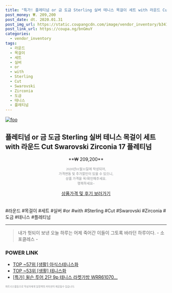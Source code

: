 ```yaml
--- 
title: "특가! 플레티넘 or 금 도금 Sterling 실버 테니스 목걸이 세트 with 라운드 Cut Swarovski ..." 
post_money: ₩. 209,200 
post_date: dt. 2020.01.31 
post_img_url: https://static.coupangcdn.com/image/vendor_inventory/b341/bb4bc2d0dea8a0b6bdd1ba69a05f75c03b6f202700f082c89f20ef264ed9.jpg 
post_link_url: https://coupa.ng/bnGmuY 
categories: 
  - vendor_inventory 
tags: 
  - 라운드 
  - 목걸이 
  - 세트 
  - 실버 
  - or 
  - with 
  - Sterling 
  - Cut 
  - Swarovski 
  - Zirconia 
  - 도금 
  - 테니스 
  - 플레티넘 
--- 
```

[![foo](https://static.coupangcdn.com/image/vendor_inventory/b341/bb4bc2d0dea8a0b6bdd1ba69a05f75c03b6f202700f082c89f20ef264ed9.jpg)](https://coupa.ng/bnGmuY) 

## 플레티넘 or 금 도금 Sterling 실버 테니스 목걸이 세트 with 라운드 Cut Swarovski Zirconia 17 플레티넘 
<p style="text-align: center;">**₩ 209,200**</p> 
<p style="text-align: center;"><span style="color: #898c8f; font-family: Georgia,Times,serif; font-size: 0.75em;">2020년01월31일에 작성되어, <br>가격변동 및 추가할인이 있을 수 있으니,<br> 상품 가격을 꼭!확인해주세요.<br>행복하세요~</span> 
</p>	 
<div markdown="0" style="text-align: center;"><a href="https://coupa.ng/bnGmuY" class="btn btn--success">상품가격 및 후기 보러가기</a></div> 
<br><br> 
  #라운드 #목걸이 #세트 #실버 #or #with #Sterling #Cut #Swarovski #Zirconia #도금 #테니스 #플레티넘 
<hr> 

> 내가 헛되이 보낸 오늘 하루는 어제 죽어간 이들이 그토록 바라던 하루이다. - 소포클레스 - 


### POWER LINK

* <a href="https://blog.naver.com/an0733/221790905534" target="_blank"> TOP ~57위 [생활] 아식스테니스화</a>
* <a href="https://blog.naver.com/fasyy4321/221779933888" target="_blank"> TOP ~53위 [생활] 테니스화</a>
* <a href="https://blog.naver.com/sakai111/221785957135" target="_blank">[특가] 윌슨 투어 2단 9p 테니스 라켓가방 WRR61070...</a>

<span style="color: #898c8f; font-family: Georgia,Times,serif; font-size: 0.55em;">파트너스활동으로 작성자에게 일정액의 커미션이 제공될수 있습니다.</span> 
